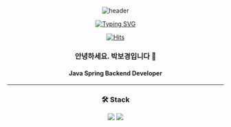 <div align="center">

![header](https://capsule-render.vercel.app/api?type=cylinder&color=0:AEF6C0CD,100:494184E3&height=160&text=Park%20Bokyung&fontColor=404343F1&fontSize=60&animation=fadeIn&desc=backend%20developer&descAlignY=80)

  
[![Typing SVG](https://readme-typing-svg.demolab.com?font=Black+Han+Sans&size=60&pause=2000&color=F7F51A&background=000000&center=true&vCenter=true&multiline=true&width=900&height=150&lines=%EB%8F%84%EC%A0%84%EA%B3%BC+%EA%B0%9C%EC%84%A0%EC%9D%84+%EB%A9%88%EC%B6%94%EC%A7%80+%EC%95%8A%EB%8A%94+%EA%B0%9C%EB%B0%9C%EC%9E%90%F0%9F%8F%83)](https://git.io/typing-svg)

[![Hits](https://hits.seeyoufarm.com/api/count/incr/badge.svg?url=https%3A%2F%2Fgithub.com%2Fpbk1787%2Fhit-counter&count_bg=%2379C83D&title_bg=%23555555&icon=&icon_color=%23E7E7E7&title=hits&edge_flat=false)](https://hits.seeyoufarm.com)

### 안녕하세요. 박보경입니다 👋
#### Java Spring Backend Developer

---

### 🛠 Stack
<p align="center">
  <img src="https://img.shields.io/badge/Java-007396?style=flat-square&logo=Java&logoColor=white"/>
  <img src="https://img.shields.io/badge/spring-#6DB33F?style=flat-square&logo=spring&logoColor=white"/>
</p>


</div>

<!--
**pbk1787/pbk1787** is a ✨ _special_ ✨ repository because its `README.md` (this file) appears on your GitHub profile.

Here are some ideas to get you started:

- 🔭 I’m currently working on ...
- 🌱 I’m currently learning ...
- 👯 I’m looking to collaborate on ...
- 🤔 I’m looking for help with ...
- 💬 Ask me about ...
- 📫 How to reach me: ...
- 😄 Pronouns: ...
- ⚡ Fun fact: ...
-->
